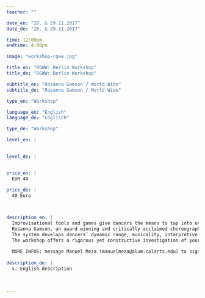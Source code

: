 ```yaml
---
teacher: ""

date_en: "28. & 29.11.2017"
date_de: "28. & 29.11.2017"

time: 12:00pm
endtime: 4:00pm

image: "workshop-rgww.jpg"

title_en: "RGWW: Berlin Workshop"
title_de: "RGWW: Berlin Workshop"

subtitle_en: "Rosanna Gamson / World Wide"
subtitle_de: "Rosanna Gamson / World Wide"

type_en: "Workshop"

language_en: "English"
language_de: "Englisch"

type_de: "Workshop"

level_en: |

  
level_de: |


price_en: |
  EUR 40 
  
price_de: |
  40 Euro 



description_en: |
  Improvisational tools and games give dancers the means to tap into undiscovered possibilities within the body. Allowing the mind to enter a "dream" like state of mind; movement can pass through without inhibitions and habits blocking the path. 
  Rosanna Gamson, an award winning and critically acclaimed choreographer based in Los Angeles, teaches her improvisational game system in a 2 day workshop hosted at URBANRAUM. 
  The system develops dancers’ dynamic range, musicality, interpretive skills and ability to enter deeply into choreography as an interpretive artist, and gives choreographers a new toolkit for movement invention and new compositional strategies. 
  The workshop offers a rigorous yet constructive investigation of your physicality and your imagination.
  
  MORE INFOS: message Manuel Meza (manuelmeza@alum.calarts.edu) to signup and to follow up with any questions.
  
description_de: |
  s. English description

 
  
---
```



